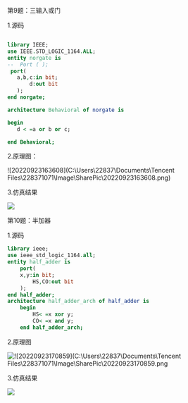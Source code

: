 第9题：三输入或门

1.源码

```vhdl

library IEEE;
use IEEE.STD_LOGIC_1164.ALL;
entity norgate is
--  Port ( );
 port(
   a,b,c:in bit;
       d:out bit
   );
end norgate;

architecture Behavioral of norgate is

begin
   d < =a or b or c;

end Behavioral;

```

2.原理图：

![20220923163608](C:\Users\22837\Documents\Tencent Files\228371071\Image\SharePic\20220923163608.png)



3.仿真结果

![](https://cdn.jsdelivr.net/gh/oscarzqf/typoraPictures/20220923164202.png)



第10题：半加器

1.源码

```vhdl
library ieee;
use ieee_std_logic_1164.all;
entity half_adder is
    port(
    x,y:in bit;
        HS,CO:out bit
    );
end half_adder;
architecture half_adder_arch of half_adder is
    begin
        HS< =x xor y;
    	CO< =x and y;
    end half_adder_arch;
```

2.原理图

![![20220923170859](C:\Users\22837\Documents\Tencent Files\228371071\Image\SharePic\20220923170859.png](https://cdn.jsdelivr.net/gh/oscarzqf/typoraPictures/20220923170859.png)

3.仿真结果

![](https://cdn.jsdelivr.net/gh/oscarzqf/typoraPictures/20220923170715.png)